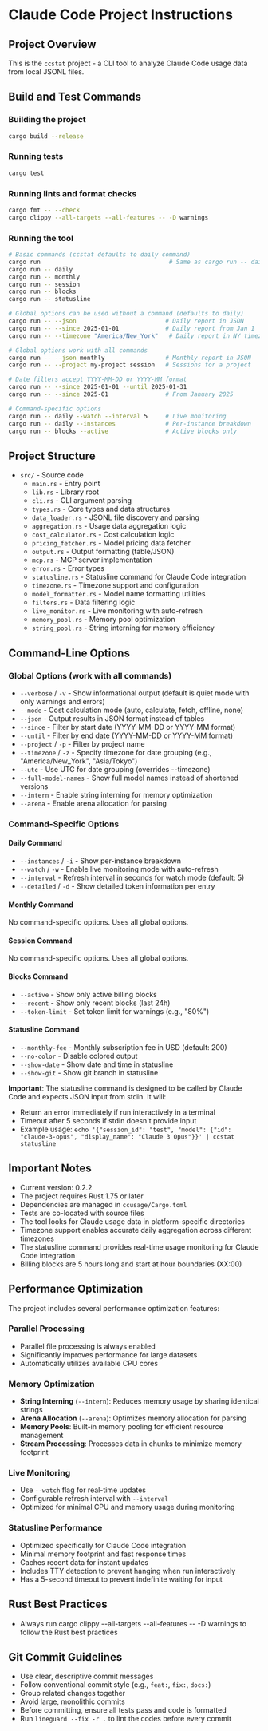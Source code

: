 # Claude Code Project Instructions

## Project Overview
This is the `ccstat` project - a CLI tool to analyze Claude Code usage data from local JSONL files.

## Build and Test Commands

### Building the project
```bash
cargo build --release
```

### Running tests
```bash
cargo test
```

### Running lints and format checks
```bash
cargo fmt -- --check
cargo clippy --all-targets --all-features -- -D warnings
```

### Running the tool
```bash
# Basic commands (ccstat defaults to daily command)
cargo run                                    # Same as cargo run -- daily
cargo run -- daily
cargo run -- monthly
cargo run -- session
cargo run -- blocks
cargo run -- statusline

# Global options can be used without a command (defaults to daily)
cargo run -- --json                         # Daily report in JSON
cargo run -- --since 2025-01-01             # Daily report from Jan 1
cargo run -- --timezone "America/New_York"   # Daily report in NY timezone

# Global options work with all commands
cargo run -- --json monthly                 # Monthly report in JSON
cargo run -- --project my-project session   # Sessions for a project

# Date filters accept YYYY-MM-DD or YYYY-MM format
cargo run -- --since 2025-01-01 --until 2025-01-31
cargo run -- --since 2025-01                # From January 2025

# Command-specific options
cargo run -- daily --watch --interval 5     # Live monitoring
cargo run -- daily --instances              # Per-instance breakdown
cargo run -- blocks --active                # Active blocks only
```

## Project Structure
- `src/` - Source code
  - `main.rs` - Entry point
  - `lib.rs` - Library root
  - `cli.rs` - CLI argument parsing
  - `types.rs` - Core types and data structures
  - `data_loader.rs` - JSONL file discovery and parsing
  - `aggregation.rs` - Usage data aggregation logic
  - `cost_calculator.rs` - Cost calculation logic
  - `pricing_fetcher.rs` - Model pricing data fetcher
  - `output.rs` - Output formatting (table/JSON)
  - `mcp.rs` - MCP server implementation
  - `error.rs` - Error types
  - `statusline.rs` - Statusline command for Claude Code integration
  - `timezone.rs` - Timezone support and configuration
  - `model_formatter.rs` - Model name formatting utilities
  - `filters.rs` - Data filtering logic
  - `live_monitor.rs` - Live monitoring with auto-refresh
  - `memory_pool.rs` - Memory pool optimization
  - `string_pool.rs` - String interning for memory efficiency

## Command-Line Options

### Global Options (work with all commands)
- `--verbose` / `-v` - Show informational output (default is quiet mode with only warnings and errors)
- `--mode` - Cost calculation mode (auto, calculate, fetch, offline, none)
- `--json` - Output results in JSON format instead of tables
- `--since` - Filter by start date (YYYY-MM-DD or YYYY-MM format)
- `--until` - Filter by end date (YYYY-MM-DD or YYYY-MM format)
- `--project` / `-p` - Filter by project name
- `--timezone` / `-z` - Specify timezone for date grouping (e.g., "America/New_York", "Asia/Tokyo")
- `--utc` - Use UTC for date grouping (overrides --timezone)
- `--full-model-names` - Show full model names instead of shortened versions
- `--intern` - Enable string interning for memory optimization
- `--arena` - Enable arena allocation for parsing

### Command-Specific Options

#### Daily Command
- `--instances` / `-i` - Show per-instance breakdown
- `--watch` / `-w` - Enable live monitoring mode with auto-refresh
- `--interval` - Refresh interval in seconds for watch mode (default: 5)
- `--detailed` / `-d` - Show detailed token information per entry

#### Monthly Command
No command-specific options. Uses all global options.

#### Session Command
No command-specific options. Uses all global options.

#### Blocks Command
- `--active` - Show only active billing blocks
- `--recent` - Show only recent blocks (last 24h)
- `--token-limit` - Set token limit for warnings (e.g., "80%")

#### Statusline Command
- `--monthly-fee` - Monthly subscription fee in USD (default: 200)
- `--no-color` - Disable colored output
- `--show-date` - Show date and time in statusline
- `--show-git` - Show git branch in statusline

**Important**: The statusline command is designed to be called by Claude Code and expects JSON input from stdin. It will:
- Return an error immediately if run interactively in a terminal
- Timeout after 5 seconds if stdin doesn't provide input
- Example usage: `echo '{"session_id": "test", "model": {"id": "claude-3-opus", "display_name": "Claude 3 Opus"}}' | ccstat statusline`

## Important Notes
- Current version: 0.2.2
- The project requires Rust 1.75 or later
- Dependencies are managed in `ccusage/Cargo.toml`
- Tests are co-located with source files
- The tool looks for Claude usage data in platform-specific directories
- Timezone support enables accurate daily aggregation across different timezones
- The statusline command provides real-time usage monitoring for Claude Code integration
- Billing blocks are 5 hours long and start at hour boundaries (XX:00)

## Performance Optimization

The project includes several performance optimization features:

### Parallel Processing
- Parallel file processing is always enabled
- Significantly improves performance for large datasets
- Automatically utilizes available CPU cores

### Memory Optimization
- **String Interning** (`--intern`): Reduces memory usage by sharing identical strings
- **Arena Allocation** (`--arena`): Optimizes memory allocation for parsing
- **Memory Pools**: Built-in memory pooling for efficient resource management
- **Stream Processing**: Processes data in chunks to minimize memory footprint

### Live Monitoring
- Use `--watch` flag for real-time updates
- Configurable refresh interval with `--interval`
- Optimized for minimal CPU and memory usage during monitoring

### Statusline Performance
- Optimized specifically for Claude Code integration
- Minimal memory footprint and fast response times
- Caches recent data for instant updates
- Includes TTY detection to prevent hanging when run interactively
- Has a 5-second timeout to prevent indefinite waiting for input

## Rust Best Practices
- Always run cargo clippy --all-targets --all-features -- -D warnings to follow the Rust best practices

## Git Commit Guidelines
- Use clear, descriptive commit messages
- Follow conventional commit style (e.g., `feat:`, `fix:`, `docs:`)
- Group related changes together
- Avoid large, monolithic commits
- Before committing, ensure all tests pass and code is formatted
- Run `lineguard --fix -r .` to lint the codes before every commit
